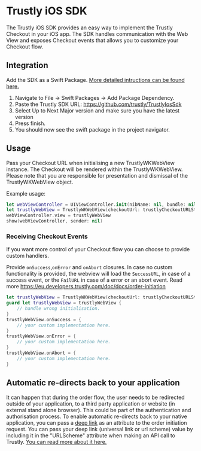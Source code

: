 # Trustly iOS SDK

The Trustly iOS SDK provides an easy way to implement the Trustly Checkout in your iOS app. The SDK handles communication with the Web View and exposes Checkout events that allows you to customize your Checkout flow. 

## Integration
Add the SDK as a Swift Package. [More detailed intructions can be found here.](https://www.trustly.net/site/developer-portal?part=iosandroid)
1. Navigate to File -> Swift Packages -> Add Package Dependency.
2. Paste the Trustly SDK URL: https://github.com/trustly/TrustlyIosSdk
3. Select Up to Next Major version and make sure you have the latest version
4. Press finish.
5. You should now see the swift package in the project navigator.

## Usage
Pass your Checkout URL when initialising a new TrustlyWKWebView instance. The Checkout will be rendered within the TrustlyWKWebView.
Please note that you are responsible for presentation and dismissal of the TrustlyWKWebView object.

Example usage:
```swift
let webViewController = UIViewController.init(nibName: nil, bundle: nil)
let trustlyWebView = TrustlyWKWebView(checkoutUrl: trustlyCheckoutURLString, frame: rect)
webViewController.view = trustlyWebView
show(webViewController, sender: nil)
```
### Receiving Checkout Events
If you want more control of your Checkout flow you can choose to provide custom handlers.

Provide `onSuccess`,`onError` and `onAbort` closures.
In case no custom functionality is provided, the webview will load the `SuccessURL`, in case of a success event, or the `FailURL` in case of a error or an abort event.
Read more https://eu.developers.trustly.com/doc/docs/order-initiation


```swift
let trustlyWebView = TrustlyWKWebView(checkoutUrl: trustlyCheckoutURLString, frame: rect)
guard let trustlyWebView = trustlyWebView {
    // handle wrong initialisation.
}
trustlyWebView.onSuccess = {
    // your custom implementation here.
}
trustlyWebView.onError = {
    // your custom implementation here.
}
trustlyWebView.onAbort = {
    // your custom implementation here.
}

```


## Automatic re-directs back to your application
It can happen that during the order flow, the user needs to be redirected outside of your application, to a third party application or website (in external stand alone browser). This could be part of the authentication and authorisation process.
To enable automatic re-directs back to your native application, you can pass a [deep link](https://developer.apple.com/documentation/xcode/allowing-apps-and-websites-to-link-to-your-content) as an attribute to the order initiation request. You can pass your deep link (universal link or url scheme) value by including it in the "URLScheme" attribute when making an API call to Trustly. [You can read more about it here.](https://developers.trustly.com/emea/docs/ios)
